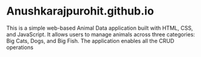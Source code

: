# Anushkarajpurohit.github.io
This is a simple web-based Animal Data application built with HTML, CSS, and JavaScript. It allows users to manage animals across three categories: Big Cats, Dogs, and Big Fish. The application enables all the CRUD operations
